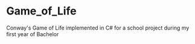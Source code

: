 # Game_of_Life
Conway's Game of Life implemented in C# for a school project during my first year of Bachelor
